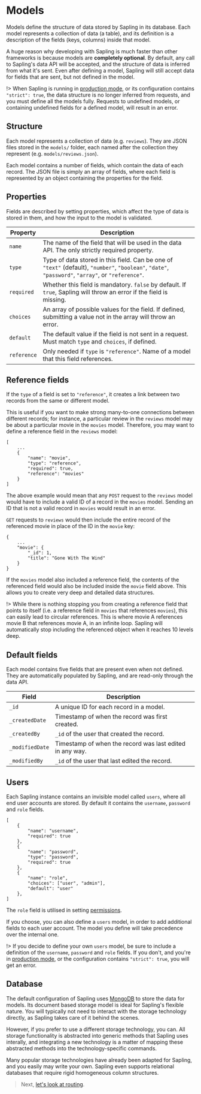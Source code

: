 # Models

Models define the structure of data stored by Sapling in its database.  Each model represents a collection of data (a table), and its definition is a description of the fields (keys, columns) inside that model.

A huge reason why developing with Sapling is much faster than other frameworks is because models are **completely optional**.  By default, any call to Sapling's data API will be accepted, and the structure of data is inferred from what it's sent.  Even after defining a model, Sapling will still accept data for fields that are sent, but not defined in the model.

!> When Sapling is running in [production mode](/production), or its configuration contains `"strict": true`, the data structure is no longer inferred from requests, and you must define all the models fully.  Requests to undefined models, or containing undefined fields for a defined model, will result in an error.


## Structure

Each model represents a collection of data (e.g. `reviews`).  They are JSON files stored in the `models/` folder, each named after the collection they represent (e.g. `models/reviews.json`).

Each model contains a number of fields, which contain the data of each record.  The JSON file is simply an array of fields, where each field is represented by an object containing the properties for the field.


## Properties

Fields are described by setting properties, which affect the type of data is stored in them, and how the input to the model is validated.

| Property     | Description                                                                                                                            |
|--------------|----------------------------------------------------------------------------------------------------------------------------------------|
| `name`       | The name of the field that will be used in the data API.  The only strictly required property.                                         |
| `type`       | Type of data stored in this field.  Can be one of `"text"` (default), `"number"`, `"boolean"`, `"date"`, `"password"`, `"array"`, or `"reference"`.  |
| `required`   | Whether this field is mandatory.  `false` by default.  If `true`, Sapling will throw an error if the field is missing.                 |
| `choices`    | An array of possible values for the field.  If defined, submitting a value not in the array will throw an error.                       |
| `default`    | The default value if the field is not sent in a request.  Must match `type` and `choices`, if defined.                                 |
| `reference`  | Only needed if `type` is `"reference"`.  Name of a model that this field references.                                               |


## Reference fields

If the `type` of a field is set to `"reference"`, it creates a link between two records from the same or different model.

This is useful if you want to make strong many-to-one connections between different records; for instance, a particular review in the `reviews` model may be about a particular movie in the `movies` model.  Therefore, you may want to define a reference field in the `reviews` model:

    [
        ...
        {
            "name": "movie",
            "type": "reference",
            "required": true,
            "reference": "movies"
        }
    ]

The above example would mean that any `POST` request to the `reviews` model would have to include a valid ID of a record in the `movies` model.  Sending an ID that is not a valid record in `movies` would result in an error.

`GET` requests to `reviews` would then include the entire record of the referenced movie in place of the ID in the `movie` key:

    {
        ...
        "movie": {
            "_id": 1,
            "title": "Gone With The Wind"
        }
    }

If the `movies` model also included a reference field, the contents of the referenced field would also be included inside the `movie` field above.  This allows you to create very deep and detailed data structures.

!> While there is nothing stopping you from creating a reference field that points to itself (i.e. a reference field in `movies` that references `movies`), this can easily lead to circular references.  This is where movie A references movie B that references movie A, in an infinite loop.  Sapling will automatically stop including the referenced object when it reaches 10 levels deep.


## Default fields

Each model contains five fields that are present even when not defined.  They are automatically populated by Sapling, and are read-only through the data API.

| Field            | Description                                               |
|------------------|-----------------------------------------------------------|
| `_id`            | A unique ID for each record in a model.                   |
| `_createdDate`   | Timestamp of when the record was first created.           |
| `_createdBy`     | `_id` of the user that created the record.                |
| `_modifiedDate`  | Timestamp of when the record was last edited in any way.  |
| `_modifiedBy`    | `_id` of the user that last edited the record.            |


## Users

Each Sapling instance contains an invisible model called `users`, where all end user accounts are stored.  By default it contains the `username`, `password` and `role` fields.

    [
        {
            "name": "username",
            "required": true
        },
        {
            "name": "password",
            "type": "password",
            "required": true
        },
        {
            "name": "role",
            "choices": ["user", "admin"],
            "default": "user"
        },
    ]

The `role` field is utilised in setting [permissions](/permissions).

If you choose, you can also define a `users` model, in order to add additional fields to each user account.  The model you define will take precedence over the internal one.

!> If you decide to define your own `users` model, be sure to include a definition of the `username`, `password` and `role` fields.  If you don't, and you're in [production mode](/production), or the configuration contains `"strict": true`, you will get an error.


## Database

The default configuration of Sapling uses [MongoDB](https://www.mongodb.com/) to store the data for models.  Its document based storage model is ideal for Sapling's flexible nature.  You will typically not need to interact with the storage technology directly, as Sapling takes care of it behind the scenes.

However, if you prefer to use a different storage technology, you can.  All storage functionality is abstracted into generic methods that Sapling uses interally, and integrating a new technology is a matter of mapping these abstracted methods into the technology-specific commands.

Many popular storage technologies have already been adapted for Sapling, and you easily may write your own.  Sapling even supports relational databases that require rigid homogeneous column structures.


> Next, [let's look at routing](/routes).